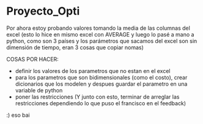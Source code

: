 # Proyecto_Opti
Por ahora estoy probando valores tomando la media de las columnas del excel (esto lo hice en mismo excel con AVERAGE y luego lo pasé a mano a python, como son 3 países y los parámetros que sacamos del excel son sin dimensión de tiempo, eran 3 cosas que copiar nomas)

COSAS POR HACER:
- definir los valores de los parametros que no estan en el excel
- para los parametros que son bidimensionales (como el costo), crear dicionarios que los modelen y despues guardar el parametro en una variable de python
- poner las restricciones (Y junto con esto, terminar de arreglar las restricciones dependiendo lo que puso el francisco en el feedback)
 
 :) eso bai